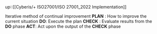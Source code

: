 up::[[Cyberis/+ ISO27001/ISO 27001_2022  Implementation]]

Iterative method of continual improvement
__PLAN__ : How to improve the current situation
__DO__: Execute the plan 
__CHECK__ : Evaluate results from the __DO__ phase
__ACT__: Act upon the output of the __CHECK__ phase
